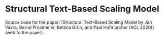 # Structural Text-Based Scaling Model
Source code for the paper: 
[Structural Text-Based Scaling Model by Jan Vávra, Bernd Prostmeier, Bettina Grün, and Paul Hofmarcher (ACL 2020)](web to the paper).
